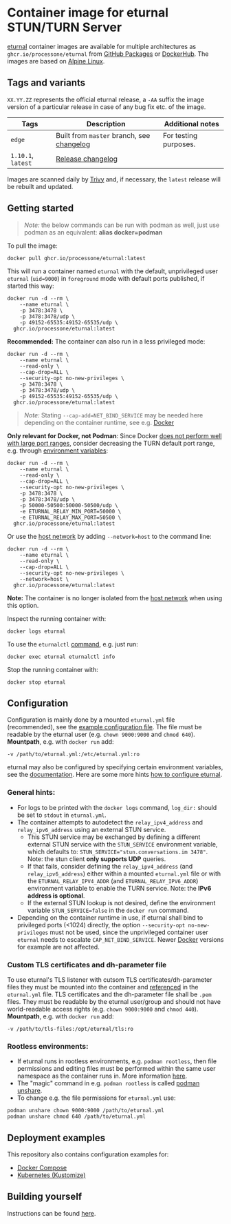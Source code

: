 # Container image for eturnal STUN/TURN Server

[eturnal](https://eturnal.net/) container images are available for multiple 
architectures as `ghcr.io/processone/eturnal` from [GitHub Packages](https://github.com/processone/eturnal/pkgs/container/eturnal)
or [DockerHub](https://hub.docker.com/r/eturnal/eturnal). The images are based
on [Alpine Linux](https://alpinelinux.org).

## Tags and variants

`XX.YY.ZZ` represents the official eturnal release, a `-AA` suffix the image 
version of a particular release in case of any bug fix etc. of the image.

| Tags  | Description  | Additional notes  |
| ------------ | ------------ | ------------ |
| `edge`  | Built from `master` branch, see [changelog](https://github.com/processone/eturnal/blob/master/CHANGELOG.md)  | For testing purposes. |
| `1.10.1`, `latest`  | [Release changelog](https://github.com/processone/eturnal/releases/tag/1.10.1)  |   |

Images are scanned daily by [Trivy](https://www.aquasec.com/products/trivy) and,
if necessary, the `latest` release will be rebuilt and updated.

## Getting started

> _Note:_ the below commands can be run with podman as well, just use podman as 
> an equivalent: **alias docker=podman**

To pull the image:

    docker pull ghcr.io/processone/eturnal:latest

This will run a container named `eturnal` with the default, unprivileged user 
`eturnal` (`uid=9000`) in `foreground` mode with default ports published, if 
started this way:

```shell
docker run -d --rm \
    --name eturnal \
    -p 3478:3478 \
    -p 3478:3478/udp \
    -p 49152-65535:49152-65535/udp \
  ghcr.io/processone/eturnal:latest
```

**Recommended:** The container can also run in a less privileged mode:

```shell
docker run -d --rm \
    --name eturnal \
    --read-only \
    --cap-drop=ALL \
    --security-opt no-new-privileges \
    -p 3478:3478 \
    -p 3478:3478/udp \
    -p 49152-65535:49152-65535/udp \
  ghcr.io/processone/eturnal:latest
```

> _Note:_ Stating `--cap-add=NET_BIND_SERVICE` may be needed here depending
> on the container runtime, see e.g. [Docker](https://github.com/moby/moby/pull/41030)

**Only relevant for Docker, not Podman**: Since Docker 
[does not perform well with large port ranges](https://github.com/instrumentisto/coturn-docker-image/issues/3), 
consider decreasing the TURN default port range, e.g. through [environment variables](https://eturnal.net/documentation/#Environment_Variables):

```shell
docker run -d --rm \
    --name eturnal \
    --read-only \
    --cap-drop=ALL \
    --security-opt no-new-privileges \
    -p 3478:3478 \
    -p 3478:3478/udp \
    -p 50000-50500:50000-50500/udp \
    -e ETURNAL_RELAY_MIN_PORT=50000 \
    -e ETURNAL_RELAY_MAX_PORT=50500 \
  ghcr.io/processone/eturnal:latest
```

Or use the [host network](https://docs.docker.com/network/host/) by adding 
`--network=host` to the command line:

```shell
docker run -d --rm \
    --name eturnal \
    --read-only \
    --cap-drop=ALL \
    --security-opt no-new-privileges \
    --network=host \
  ghcr.io/processone/eturnal:latest
```

**Note:** The container is no longer isolated from the [host network](https://docs.docker.com/network/host/) 
when using this option.

Inspect the running container with:

    docker logs eturnal

To use the `eturnalctl` [command](https://eturnal.net/documentation/#Operation),
 e.g. just run:

    docker exec eturnal eturnalctl info

Stop the running container with:

    docker stop eturnal

## Configuration

Configuration is mainly done by a mounted `eturnal.yml` file (recommended), see 
the [example configuration file](https://github.com/processone/eturnal/blob/master/config/eturnal.yml). 
The file must be readable by the eturnal user (e.g. `chown 9000:9000` and 
`chmod 640`). **Mountpath**, e.g. with `docker run` add:

    -v /path/to/eturnal.yml:/etc/eturnal.yml:ro

eturnal may also be configured by specifying certain environment variables, see 
the [documentation](https://eturnal.net/documentation/#Environment_Variables). 
Here are some more hints [how to configure eturnal](https://eturnal.net/documentation/#Global_Configuration).

### General hints:

* For logs to be printed with the `docker logs` command, `log_dir:` should be 
set to `stdout` in `eturnal.yml`.
* The container attempts to autodetect the `relay_ipv4_address` and 
`relay_ipv6_address` using an external STUN service. 
  * This STUN service may be exchanged by defining a different external STUN 
  service with the `STUN_SERVICE` environment variable, which defaults to: 
  `STUN_SERVICE="stun.conversations.im 3478"`. Note: the stun client 
  **only supports UDP** queries. 
  * If that fails, consider defining the `relay_ipv4_address` (and 
  `relay_ipv6_address`) either within a mounted `eturnal.yml` file or with the 
  `ETURNAL_RELAY_IPV4_ADDR` (and `ETURNAL_RELAY_IPV6_ADDR`) environment variable 
  to enable the TURN service. Note: the **IPv6 address is optional**.
  * If the external STUN lookup is not desired, define the environment variable 
  `STUN_SERVICE=false` in the `docker run` command.
* Depending on the container runtime in use, if eturnal shall bind to privileged
ports (<1024) directly, the option `--security-opt no-new-privileges` must not
be used, since the unprivileged container user `eturnal` needs to escalate
`CAP_NET_BIND_SERVICE`. Newer [Docker](https://github.com/moby/moby/pull/41030)
versions for example are not affected.

### Custom TLS certificates and dh-parameter file

To use eturnal's TLS listener with cutsom TLS certificates/dh-parameter files 
they must be mounted into the container and [referenced](https://eturnal.net/documentation/#tls_crt_file) 
in the `eturnal.yml` file. TLS certificates and the dh-parameter file shall be 
`.pem` files. They must be readable by the eturnal user/group and should not 
have world-readable access rights (e.g. `chown 9000:9000` and `chmod 440`). 
**Mountpath**, e.g. with `docker run` add:

    -v /path/to/tls-files:/opt/eturnal/tls:ro

### Rootless environments:

* If eturnal runs in rootless environments, e.g. `podman rootless`, then file
  permissions and editing files must be performed within the same user namespace
  as the container runs in. More information [here](https://www.tutorialworks.com/podman-rootless-volumes/).
* The "magic" command in e.g. `podman rootless` is called [podman unshare](https://docs.podman.io/en/latest/markdown/podman-unshare.1.html).
* To change e.g. the file permissions for `eturnal.yml` use:

```
podman unshare chown 9000:9000 /path/to/eturnal.yml
podman unshare chmod 640 /path/to/eturnal.yml
```

## Deployment examples

This repository also contains configuration examples for:

* [Docker Compose](https://github.com/processone/eturnal/tree/master/examples/docker-compose)
* [Kubernetes (Kustomize)](https://github.com/processone/eturnal/tree/master/examples/kubernetes-kustomize)

## Building yourself

Instructions can be found [here](https://eturnal.net/documentation/code/container-build.html).

